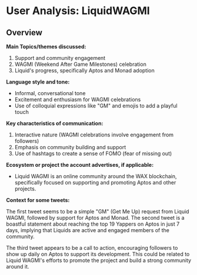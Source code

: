 # User Analysis: LiquidWAGMI

## Overview

**Main Topics/themes discussed:**

1. Support and community engagement
2. WAGMI (Weekend After Game Milestones) celebration
3. Liquid's progress, specifically Aptos and Monad adoption

**Language style and tone:**

* Informal, conversational tone
* Excitement and enthusiasm for WAGMI celebrations
* Use of colloquial expressions like "GM" and emojis to add a playful touch

**Key characteristics of communication:**

1. Interactive nature (WAGMI celebrations involve engagement from followers)
2. Emphasis on community building and support
3. Use of hashtags to create a sense of FOMO (fear of missing out)

**Ecosystem or project the account advertises, if applicable:**

* Liquid WAGMI is an online community around the WAX blockchain, specifically focused on supporting and promoting Aptos and other projects.

**Context for some tweets:**

The first tweet seems to be a simple "GM" (Get Me Up) request from Liquid WAGMI, followed by support for Aptos and Monad. The second tweet is a boastful statement about reaching the top 19 Yappers on Aptos in just 7 days, implying that Liquids are active and engaged members of the community.

The third tweet appears to be a call to action, encouraging followers to show up daily on Aptos to support its development. This could be related to Liquid WAGMI's efforts to promote the project and build a strong community around it.